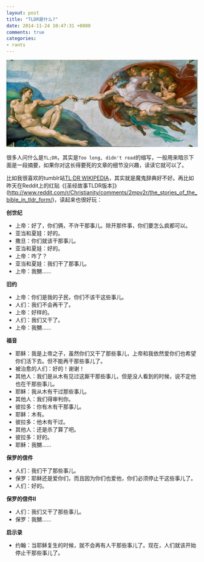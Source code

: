 ```yaml
---
layout: post
title: "TLDR是什么?"
date: 2014-11-24 10:47:31 +0800
comments: true
categories:
- rants
---
```


![Vhost threshold](/downloads/images/2014_11/bible_story.png "Don't touch me...")

很多人问什么是`TL;DR`，其实是`Too long, didn't read`的缩写，一般用来暗示下面是一段摘要，如果你对这长得要死的文章的细节没兴趣，读读它就可以了。

比如我很喜欢的tumblr站[TL;DR WIKIPEDIA](http://tldrwikipedia.tumblr.com/)，其实就是魔鬼辞典好不好。再比如昨天在Reddit上的红贴《[圣经故事TLDR版本]》(http://www.reddit.com/r/Christianity/comments/2mpv2r/the_stories_of_the_bible_in_tldr_form/)，读起来也很好玩：

**创世纪**

* 上帝：好了，你们俩，不许干那事儿。除开那件事，你们要怎么疯都可以。
* 亚当和夏娃：好的。
* 撒旦：你们就该干那事儿。
* 亚当和夏娃：好的。
* 上帝：咋了？
* 亚当和夏娃：我们干了那事儿。
* 上帝：我嬲......

**旧约**

* 上帝：你们是我的子民，你们不该干这些事儿。
* 人们：我们不会再干了。
* 上帝：好样的。
* 人们：我们又干了。
* 上帝：我嬲......

**福音**

* 耶稣：我是上帝之子，虽然你们又干了那些事儿，上帝和我依然爱你们也希望你们活下去。但不能再干那些事儿了。
* 被治愈的人们：好的！谢谢！
* 其他人：我们是从木有见过这厮干那些事儿，但是没人看到的时候，说不定他也在干那些事儿。
* 耶稣：我从木有干过那些事儿。
* 其他人：我们得审判你。
* 彼拉多：你有木有干那事儿。
* 耶稣：木有。
* 彼拉多：他木有干过。
* 其他人：还是杀了算了吧。
* 彼拉多：好的。
* 耶稣：我嬲......

**保罗的信件**

* 人们：我们干了那些事儿。
* 保罗：耶稣还是爱你们，而且因为你们也爱他，你们必须停止干这些事儿了。
* 人们：好的。

**保罗的信件II**

* 人们：我们又干了那些事儿。
* 保罗：我嬲......

**启示录**

* 约翰：当耶稣复生的时候，就不会再有人干那些事儿了。现在，人们就该开始停止干那些事儿了。
